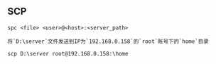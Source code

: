 ## SCP
```pwsh
spc <file> <user>@<host>:<server_path>
```

	将`D:\server`文件发送到IP为`192.168.0.158`的`root`账号下的`home`目录
```pwsh
scp D:\server root@192.168.0.158:\home
```